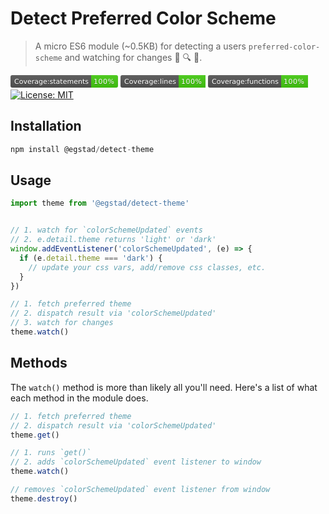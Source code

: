 # Detect Preferred Color Scheme

> A micro ES6 module (~0.5KB) for detecting a users `preferred-color-scheme` and watching for changes 🐛️ 🔍️ 👀️.

<svg xmlns="http://www.w3.org/2000/svg" xmlns:xlink="http://www.w3.org/1999/xlink" width="172" height="20" role="img" aria-label="Coverage:statements: 100%"><title>Coverage:statements: 100%</title><linearGradient id="s" x2="0" y2="100%"><stop offset="0" stop-color="#bbb" stop-opacity=".1"/><stop offset="1" stop-opacity=".1"/></linearGradient><clipPath id="r"><rect width="172" height="20" rx="3" fill="#fff"/></clipPath><g clip-path="url(#r)"><rect width="129" height="20" fill="#555"/><rect x="129" width="43" height="20" fill="#4c1"/><rect width="172" height="20" fill="url(#s)"/></g><g fill="#fff" text-anchor="middle" font-family="Verdana,Geneva,DejaVu Sans,sans-serif" text-rendering="geometricPrecision" font-size="110"><text aria-hidden="true" x="655" y="150" fill="#010101" fill-opacity=".3" transform="scale(.1)" textLength="1190">Coverage:statements</text><text x="655" y="140" transform="scale(.1)" fill="#fff" textLength="1190">Coverage:statements</text><text aria-hidden="true" x="1495" y="150" fill="#010101" fill-opacity=".3" transform="scale(.1)" textLength="330">100%</text><text x="1495" y="140" transform="scale(.1)" fill="#fff" textLength="330">100%</text></g></svg> <svg xmlns="http://www.w3.org/2000/svg" xmlns:xlink="http://www.w3.org/1999/xlink" width="136" height="20" role="img" aria-label="Coverage:lines: 100%"><title>Coverage:lines: 100%</title><linearGradient id="s" x2="0" y2="100%"><stop offset="0" stop-color="#bbb" stop-opacity=".1"/><stop offset="1" stop-opacity=".1"/></linearGradient><clipPath id="r"><rect width="136" height="20" rx="3" fill="#fff"/></clipPath><g clip-path="url(#r)"><rect width="93" height="20" fill="#555"/><rect x="93" width="43" height="20" fill="#4c1"/><rect width="136" height="20" fill="url(#s)"/></g><g fill="#fff" text-anchor="middle" font-family="Verdana,Geneva,DejaVu Sans,sans-serif" text-rendering="geometricPrecision" font-size="110"><text aria-hidden="true" x="475" y="150" fill="#010101" fill-opacity=".3" transform="scale(.1)" textLength="830">Coverage:lines</text><text x="475" y="140" transform="scale(.1)" fill="#fff" textLength="830">Coverage:lines</text><text aria-hidden="true" x="1135" y="150" fill="#010101" fill-opacity=".3" transform="scale(.1)" textLength="330">100%</text><text x="1135" y="140" transform="scale(.1)" fill="#fff" textLength="330">100%</text></g></svg> <svg xmlns="http://www.w3.org/2000/svg" xmlns:xlink="http://www.w3.org/1999/xlink" width="160" height="20" role="img" aria-label="Coverage:functions: 100%"><title>Coverage:functions: 100%</title><linearGradient id="s" x2="0" y2="100%"><stop offset="0" stop-color="#bbb" stop-opacity=".1"/><stop offset="1" stop-opacity=".1"/></linearGradient><clipPath id="r"><rect width="160" height="20" rx="3" fill="#fff"/></clipPath><g clip-path="url(#r)"><rect width="117" height="20" fill="#555"/><rect x="117" width="43" height="20" fill="#4c1"/><rect width="160" height="20" fill="url(#s)"/></g><g fill="#fff" text-anchor="middle" font-family="Verdana,Geneva,DejaVu Sans,sans-serif" text-rendering="geometricPrecision" font-size="110"><text aria-hidden="true" x="595" y="150" fill="#010101" fill-opacity=".3" transform="scale(.1)" textLength="1070">Coverage:functions</text><text x="595" y="140" transform="scale(.1)" fill="#fff" textLength="1070">Coverage:functions</text><text aria-hidden="true" x="1375" y="150" fill="#010101" fill-opacity=".3" transform="scale(.1)" textLength="330">100%</text><text x="1375" y="140" transform="scale(.1)" fill="#fff" textLength="330">100%</text></g></svg> [![License: MIT](https://img.shields.io/badge/License-MIT-yellow.svg)](https://opensource.org/licenses/MIT)



## Installation

```js
npm install @egstad/detect-theme
```

## Usage

```js
import theme from '@egstad/detect-theme'


// 1. watch for `colorSchemeUpdated` events
// 2. e.detail.theme returns 'light' or 'dark'
window.addEventListener('colorSchemeUpdated', (e) => {
  if (e.detail.theme === 'dark') {
    // update your css vars, add/remove css classes, etc.
  }
})

// 1. fetch preferred theme
// 2. dispatch result via 'colorSchemeUpdated'
// 3. watch for changes
theme.watch()
```

## Methods 

The `watch()` method is more than likely all you'll need. Here's a list of what each method in the module does.

```js
// 1. fetch preferred theme
// 2. dispatch result via 'colorSchemeUpdated'
theme.get()

// 1. runs `get()`
// 2. adds `colorSchemeUpdated` event listener to window
theme.watch()

// removes `colorSchemeUpdated` event listener from window
theme.destroy()
```
